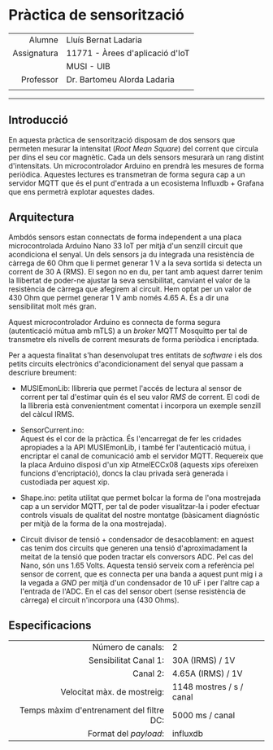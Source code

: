 # Pràctica de sensorització 

|             | |
|---:         |---|
| Alumne      | Lluís Bernat Ladaria  |
| Assignatura | 11771 - Àrees d'aplicació d'IoT |
|             | MUSI - UIB  |
| Professor   | Dr. Bartomeu Alorda Ladaria |
|             | |

---

## Introducció

En aquesta pràctica de sensorització 
disposam de dos sensors que permeten 
mesurar la intensitat 
(*Root Mean Square*) del corrent 
que circula per dins el 
seu cor magnètic. 
Cada un dels sensors mesurarà 
un rang distint d'intensitats. 
Un microcontrolador Arduino 
en prendrà les mesures de forma 
periòdica. 
Aquestes lectures es transmetran 
de forma segura cap a un servidor 
MQTT que és el punt d'entrada 
a un ecosistema 
Influxdb + Grafana que ens 
permetrà explotar aquestes dades. 

## Arquitectura

Ambdós sensors estan connectats 
de forma independent 
a una placa microcontrolada 
Arduino Nano 33 IoT per mitjà d'un 
senzill circuit que acondiciona el senyal. 
Un dels sensors ja du integrada una 
resistència de càrrega de 60 Ohm 
que li permet generar 1 V a la seva 
sortida si detecta un 
corrent de 30 A (RMS). 
El segon no en du, per tant 
amb aquest darrer tenim la llibertat 
de poder-ne ajustar la seva sensibilitat, 
canviant el valor de la resistència 
de càrrega que afegirem al circuit. 
Hem optat per un valor de 430 Ohm que 
permet generar 1 V amb només 4.65 A. 
És a dir una sensibilitat molt més gran.

Aquest microcontrolador Arduino 
es connecta de forma segura 
(autenticació mútua amb mTLS) 
a un *broker* 
MQTT Mosquitto per tal de transmetre 
els nivells de corrent mesurats 
de forma periòdica i encriptada. 

Per a aquesta finalitat 
s'han desenvolupat tres entitats 
de *software* i els dos petits 
circuits electrònics d'acondicionament del 
senyal que passam a descriure breument: 

- MUSIEmonLib: 
llibreria que permet l'accés de lectura 
al sensor de corrent per tal d'estimar 
quin és el seu valor *RMS* de corrent. 
El codi de la llibreria està convenientment 
comentat i incorpora un exemple senzill 
del càlcul IRMS.

- SensorCurrent.ino:  
Aquest és el cor de la pràctica. 
És l'encarregat de fer les cridades 
apropiades a la API MUSIEmonLib, 
i també fer l'autenticació 
mútua, i encriptar el canal de 
comunicació amb el servidor MQTT.
Requereix que la placa Arduino 
disposi d'un xip AtmelECCx08 
(aquests xips ofereixen funcions d'encriptació), doncs 
la clau privada serà generada i 
custodiada per aquest xip.

- Shape.ino: 
petita utilitat que permet bolcar la forma de l'ona mostrejada cap a un servidor MQTT, 
per tal de poder visualitzar-la i poder 
efectuar controls visuals de qualitat 
del nostre montatge 
(bàsicament diagnóstic 
per mitjà de la forma de 
la ona mostrejada). 

- Circuit divisor de tensió + 
condensador de desacoblament: 
en aquest cas tenim dos circuits que 
generen una tensió d'aproximadament 
la meitat de la tensió que poden tractar 
els conversors ADC. 
Pel cas del Nano, són 
uns 1.65 Volts. 
Aquesta tensió serveix com a referència 
pel sensor de corrent, que es connecta 
per una banda a aquest punt mig i 
a la vegada a *GND* 
per mitjà d'un condensador de
10 uF i per l'altre cap a l'entrada de 
l'ADC. En el cas del sensor obert 
(sense resistència de càrrega) el circuit 
n'incorpora una (430 Ohms). 

## Especificacions 

| | |
|---:|---|
|Número de canals:| 2|
|Sensibilitat Canal 1:| 30A (IRMS) / 1V |
|Canal 2:| 4.65A (IRMS) / 1V|
|Velocitat màx. de mostreig:| 1148 mostres / s / canal |
|Temps màxim d'entrenament del filtre DC:| 5000 ms / canal|
|Format del *payload*:|influxdb|
